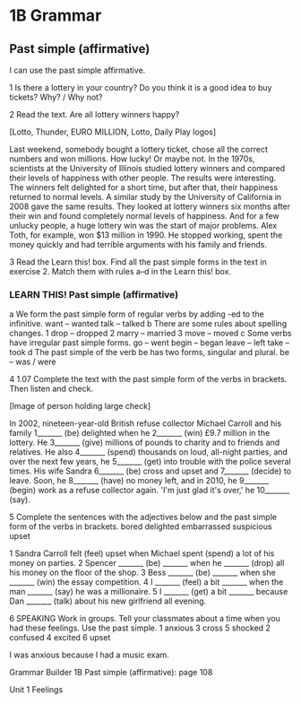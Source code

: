 # 1B Grammar

## Past simple (affirmative)
I can use the past simple affirmative.

1 Is there a lottery in your country? Do you think it is a good idea to buy tickets? Why? / Why not?

2 Read the text. Are all lottery winners happy?

[Lotto, Thunder, EURO MILLION, Lotto, Daily Play logos]

Last weekend, somebody bought a lottery ticket, chose all the correct numbers and won millions. How lucky! Or maybe not. In the 1970s, scientists at the University of Illinois studied lottery winners and compared their levels of happiness with other people. The results were interesting. The winners felt delighted for a short time, but after that, their happiness returned to normal levels. A similar study by the University of California in 2008 gave the same results. They looked at lottery winners six months after their win and found completely normal levels of happiness. And for a few unlucky people, a huge lottery win was the start of major problems. Alex Toth, for example, won $13 million in 1990. He stopped working, spent the money quickly and had terrible arguments with his family and friends.

3 Read the Learn this! box. Find all the past simple forms in the text in exercise 2. Match them with rules a–d in the Learn this! box.

### LEARN THIS! Past simple (affirmative)
a We form the past simple form of regular verbs by adding -ed to the infinitive.
want – wanted talk – talked
b There are some rules about spelling changes.
1 drop – dropped 2 marry – married 3 move – moved
c Some verbs have irregular past simple forms.
go – went begin – began leave – left take – took
d The past simple of the verb be has two forms, singular and plural.
be – was / were

4 1.07 Complete the text with the past simple form of the verbs in brackets. Then listen and check.

[Image of person holding large check]

In 2002, nineteen-year-old British refuse collector Michael Carroll and his family 1_______ (be) delighted when he 2_______ (win) £9.7 million in the lottery. He 3_______ (give) millions of pounds to charity and to friends and relatives. He also 4_______ (spend) thousands on loud, all-night parties, and over the next few years, he 5_______ (get) into trouble with the police several times. His wife Sandra 6_______ (be) cross and upset and 7_______ (decide) to leave. Soon, he 8_______ (have) no money left, and in 2010, he 9_______ (begin) work as a refuse collector again. 'I'm just glad it's over,' he 10_______ (say).

5 Complete the sentences with the adjectives below and the past simple form of the verbs in brackets.
bored   delighted   embarrassed   suspicious   upset

1 Sandra Carroll felt (feel) upset when Michael spent (spend) a lot of his money on parties.
2 Spencer _______ (be) _______ when he _______ (drop) all his money on the floor of the shop.
3 Bess _______ (be) _______ when she _______ (win) the essay competition.
4 I _______ (feel) a bit _______ when the man _______ (say) he was a millionaire.
5 I _______ (get) a bit _______ because Dan _______ (talk) about his new girlfriend all evening.

6 SPEAKING Work in groups. Tell your classmates about a time when you had these feelings. Use the past simple.
1 anxious   3 cross   5 shocked
2 confused   4 excited   6 upset

I was anxious because I had a music exam.

Grammar Builder 1B Past simple (affirmative): page 108

Unit 1 Feelings